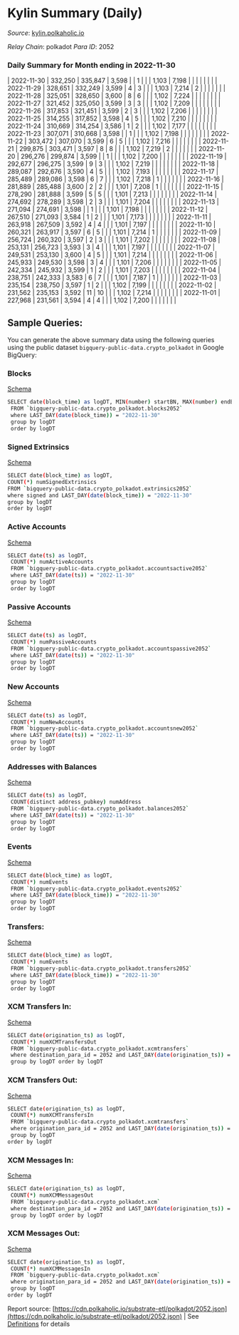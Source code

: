 # Kylin Summary (Daily)

_Source_: [kylin.polkaholic.io](https://kylin.polkaholic.io)

*Relay Chain*: polkadot
*Para ID*: 2052



### Daily Summary for Month ending in 2022-11-30


| 2022-11-30 | 332,250 | 335,847 | 3,598 |  | 1 |  |  | 1,103 | 7,198 |   |   |   |  |  |  |
| 2022-11-29 | 328,651 | 332,249 | 3,599 | 4 | 3 |  |  | 1,103 | 7,214 | 2  |   |   |  |  |  |
| 2022-11-28 | 325,051 | 328,650 | 3,600 | 8 | 6 |  |  | 1,102 | 7,224 |   |   |   |  |  |  |
| 2022-11-27 | 321,452 | 325,050 | 3,599 | 3 | 3 |  |  | 1,102 | 7,209 |   |   |   |  |  |  |
| 2022-11-26 | 317,853 | 321,451 | 3,599 | 2 | 3 |  |  | 1,102 | 7,206 |   |   |   |  |  |  |
| 2022-11-25 | 314,255 | 317,852 | 3,598 | 4 | 5 |  |  | 1,102 | 7,210 |   |   |   |  |  |  |
| 2022-11-24 | 310,669 | 314,254 | 3,586 | 1 | 2 |  |  | 1,102 | 7,177 |   |   |   |  |  |  |
| 2022-11-23 | 307,071 | 310,668 | 3,598 |  | 1 |  |  | 1,102 | 7,198 |   |   |   |  |  |  |
| 2022-11-22 | 303,472 | 307,070 | 3,599 | 6 | 5 |  |  | 1,102 | 7,216 |   |   |   |  |  |  |
| 2022-11-21 | 299,875 | 303,471 | 3,597 | 8 | 8 |  |  | 1,102 | 7,219 | 2  |   |   |  |  |  |
| 2022-11-20 | 296,276 | 299,874 | 3,599 |  | 1 |  |  | 1,102 | 7,200 |   |   |   |  |  |  |
| 2022-11-19 | 292,677 | 296,275 | 3,599 | 9 | 3 |  |  | 1,102 | 7,219 |   |   |   |  |  |  |
| 2022-11-18 | 289,087 | 292,676 | 3,590 | 4 | 5 |  |  | 1,102 | 7,193 |   |   |   |  |  |  |
| 2022-11-17 | 285,489 | 289,086 | 3,598 | 6 | 7 |  |  | 1,102 | 7,218 | 1  |   |   |  |  |  |
| 2022-11-16 | 281,889 | 285,488 | 3,600 | 2 | 2 |  |  | 1,101 | 7,208 | 1  |   |   |  |  |  |
| 2022-11-15 | 278,290 | 281,888 | 3,599 | 5 | 5 |  |  | 1,101 | 7,213 |   |   |   |  |  |  |
| 2022-11-14 | 274,692 | 278,289 | 3,598 | 2 | 3 |  |  | 1,101 | 7,204 |   |   |   |  |  |  |
| 2022-11-13 | 271,094 | 274,691 | 3,598 |  | 1 |  |  | 1,101 | 7,198 |   |   |   |  |  |  |
| 2022-11-12 | 267,510 | 271,093 | 3,584 | 1 | 2 |  |  | 1,101 | 7,173 |   |   |   |  |  |  |
| 2022-11-11 | 263,918 | 267,509 | 3,592 | 4 | 4 |  |  | 1,101 | 7,197 |   |   |   |  |  |  |
| 2022-11-10 | 260,321 | 263,917 | 3,597 | 6 | 5 |  |  | 1,101 | 7,214 | 1  |   |   |  |  |  |
| 2022-11-09 | 256,724 | 260,320 | 3,597 | 2 | 3 |  |  | 1,101 | 7,202 |   |   |   |  |  |  |
| 2022-11-08 | 253,131 | 256,723 | 3,593 | 3 | 4 |  |  | 1,101 | 7,197 |   |   |   |  |  |  |
| 2022-11-07 | 249,531 | 253,130 | 3,600 | 4 | 5 |  |  | 1,101 | 7,214 |   |   |   |  |  |  |
| 2022-11-06 | 245,933 | 249,530 | 3,598 | 3 | 4 |  |  | 1,101 | 7,206 |   |   |   |  |  |  |
| 2022-11-05 | 242,334 | 245,932 | 3,599 | 1 | 2 |  |  | 1,101 | 7,203 |   |   |   |  |  |  |
| 2022-11-04 | 238,751 | 242,333 | 3,583 | 6 | 7 |  |  | 1,101 | 7,187 | 1  |   |   |  |  |  |
| 2022-11-03 | 235,154 | 238,750 | 3,597 | 1 | 2 |  |  | 1,102 | 7,199 |   |   |   |  |  |  |
| 2022-11-02 | 231,562 | 235,153 | 3,592 | 11 | 10 |  |  | 1,102 | 7,214 |   |   |   |  |  |  |
| 2022-11-01 | 227,968 | 231,561 | 3,594 | 4 | 4 |  |  | 1,102 | 7,200 |   |   |   |  |  |  |

## Sample Queries:
You can generate the above summary data using the following queries using the public dataset `bigquery-public-data.crypto_polkadot` in Google BigQuery:


### Blocks 

[Schema](https://github.com/colorfulnotion/substrate-etl/blob/main/schema/blocks.json)

```bash
SELECT date(block_time) as logDT, MIN(number) startBN, MAX(number) endBN, COUNT(*) numBlocks 
 FROM `bigquery-public-data.crypto_polkadot.blocks2052`  
 where LAST_DAY(date(block_time)) = "2022-11-30" 
 group by logDT 
 order by logDT
```

### Signed Extrinsics 

[Schema](https://github.com/colorfulnotion/substrate-etl/blob/main/schema/extrinsics.json)

```bash
SELECT date(block_time) as logDT, 
COUNT(*) numSignedExtrinsics 
FROM `bigquery-public-data.crypto_polkadot.extrinsics2052`  
where signed and LAST_DAY(date(block_time)) = "2022-11-30" 
group by logDT 
order by logDT
```

### Active Accounts 

[Schema](https://github.com/colorfulnotion/substrate-etl/blob/main/schema/accountsactive.json)

```bash
SELECT date(ts) as logDT, 
 COUNT(*) numActiveAccounts 
 FROM `bigquery-public-data.crypto_polkadot.accountsactive2052` 
 where LAST_DAY(date(ts)) = "2022-11-30" 
 group by logDT 
 order by logDT
```

### Passive Accounts 

[Schema](https://github.com/colorfulnotion/substrate-etl/blob/main/schema/accountspassive.json)

```bash
SELECT date(ts) as logDT, 
 COUNT(*) numPassiveAccounts 
 FROM `bigquery-public-data.crypto_polkadot.accountspassive2052` 
 where LAST_DAY(date(ts)) = "2022-11-30" 
 group by logDT 
 order by logDT
```

### New Accounts 

[Schema](https://github.com/colorfulnotion/substrate-etl/blob/main/schema/accountsnew.json)

```bash
SELECT date(ts) as logDT, 
 COUNT(*) numNewAccounts 
 FROM `bigquery-public-data.crypto_polkadot.accountsnew2052` 
 where LAST_DAY(date(ts)) = "2022-11-30" 
 group by logDT
 order by logDT
```

### Addresses with Balances 

[Schema](https://github.com/colorfulnotion/substrate-etl/blob/main/schema/balances.json)

```bash
SELECT date(ts) as logDT,
 COUNT(distinct address_pubkey) numAddress 
 FROM `bigquery-public-data.crypto_polkadot.balances2052` 
 where LAST_DAY(date(ts)) = "2022-11-30" 
 group by logDT 
 order by logDT
```

### Events 

[Schema](https://github.com/colorfulnotion/substrate-etl/blob/main/schema/events.json)

```bash
SELECT date(block_time) as logDT, 
 COUNT(*) numEvents 
 FROM `bigquery-public-data.crypto_polkadot.events2052` 
 where LAST_DAY(date(block_time)) = "2022-11-30" 
 group by logDT 
 order by logDT
```

### Transfers:

[Schema](https://github.com/colorfulnotion/substrate-etl/blob/main/schema/transfers.json)

```bash
SELECT date(block_time) as logDT, 
 COUNT(*) numEvents 
 FROM `bigquery-public-data.crypto_polkadot.transfers2052` 
 where LAST_DAY(date(block_time)) = "2022-11-30" 
 group by logDT 
 order by logDT
```

### XCM Transfers In: 

[Schema](https://github.com/colorfulnotion/substrate-etl/blob/main/schema/xcmtransfers.json)

```bash
SELECT date(origination_ts) as logDT, 
 COUNT(*) numXCMTransfersOut 
 FROM `bigquery-public-data.crypto_polkadot.xcmtransfers` 
 where destination_para_id = 2052 and LAST_DAY(date(origination_ts)) = "2022-11-30" 
 group by logDT order by logDT
```

### XCM Transfers Out: 

[Schema](https://github.com/colorfulnotion/substrate-etl/blob/main/schema/xcmtransfers.json)

```bash
SELECT date(origination_ts) as logDT, 
 COUNT(*) numXCMTransfersIn 
 FROM `bigquery-public-data.crypto_polkadot.xcmtransfers` 
 where origination_para_id = 2052 and LAST_DAY(date(origination_ts)) = "2022-11-30" 
 group by logDT 
order by logDT
```

### XCM Messages In: 

[Schema](https://github.com/colorfulnotion/substrate-etl/blob/main/schema/xcm.json)

```bash
SELECT date(origination_ts) as logDT, 
 COUNT(*) numXCMMessagesOut 
 FROM `bigquery-public-data.crypto_polkadot.xcm` 
 where destination_para_id = 2052 and LAST_DAY(date(origination_ts)) = "2022-11-30" 
 group by logDT order by logDT
```

### XCM Messages Out: 

[Schema](https://github.com/colorfulnotion/substrate-etl/blob/main/schema/xcm.json)

```bash
SELECT date(origination_ts) as logDT, 
 COUNT(*) numXCMMessagesIn 
 FROM `bigquery-public-data.crypto_polkadot.xcm` 
 where origination_para_id = 2052 and LAST_DAY(date(origination_ts)) = "2022-11-30" 
 group by logDT 
order by logDT
```


Report source: [https://cdn.polkaholic.io/substrate-etl/polkadot/2052.json](https://cdn.polkaholic.io/substrate-etl/polkadot/2052.json) | See [Definitions](/DEFINITIONS.md) for details
